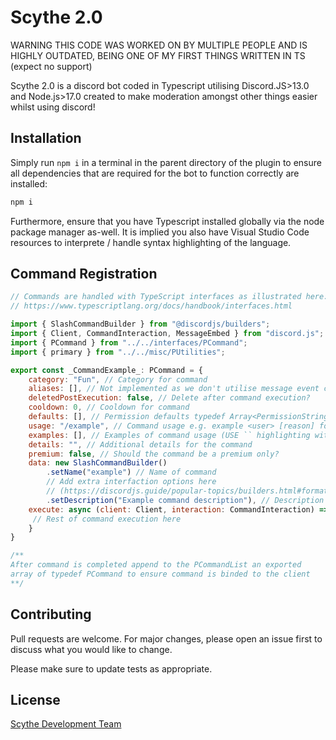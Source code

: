 # Scythe 2.0

WARNING THIS CODE WAS WORKED ON BY MULTIPLE PEOPLE AND IS HIGHLY OUTDATED, BEING ONE OF MY FIRST THINGS WRITTEN IN TS
(expect no support)

Scythe 2.0 is a discord bot coded in Typescript utilising Discord.JS>13.0 and Node.js>17.0 created to make moderation amongst other things easier whilst using discord!

## Installation

Simply run `npm i` in a terminal in the parent directory of the plugin to ensure all dependencies that are required for the bot to function correctly are installed:

```bash
npm i
```

Furthermore, ensure that you have Typescript installed globally via the node package manager as-well. It is implied you also have Visual Studio Code resources to interprete / handle syntax highlighting of the language.
## Command Registration

```js
// Commands are handled with TypeScript interfaces as illustrated here: 
// https://www.typescriptlang.org/docs/handbook/interfaces.html

import { SlashCommandBuilder } from "@discordjs/builders";
import { Client, CommandInteraction, MessageEmbed } from "discord.js";
import { PCommand } from "../../interfaces/PCommand";
import { primary } from "../../misc/PUtilities";

export const _CommandExample_: PCommand = {
    category: "Fun", // Category for command
    aliases: [], // Not implemented as we don't utilise message event currently
    deletedPostExecution: false, // Delete after command execution?
    cooldown: 0, // Cooldown for command
    defaults: [], // Permission defaults typedef Array<PermissionString>
    usage: "/example", // Command usage e.g. example <user> [reason] formatting handled automatically
    examples: [], // Examples of command usage (USE `` highlighting with escape characters)
    details: "", // Additional details for the command
    premium: false, // Should the command be a premium only?
    data: new SlashCommandBuilder()
        .setName("example") // Name of command
        // Add extra interfaction options here 
        // (https://discordjs.guide/popular-topics/builders.html#formatters_)
        .setDescription("Example command description"), // Description of command
    execute: async (client: Client, interaction: CommandInteraction) => {
     // Rest of command execution here
    }
}

/**
After command is completed append to the PCommandList an exported
array of typedef PCommand to ensure command is binded to the client
**/

```

## Contributing
Pull requests are welcome. For major changes, please open an issue first to discuss what you would like to change.

Please make sure to update tests as appropriate.

## License
[Scythe Development Team](https://github.com/ScytheDev)
